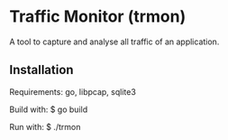 Traffic Monitor (trmon)
=======================

A tool to capture and analyse all traffic of an application.

Installation
------------
Requirements: go, libpcap, sqlite3

Build with:
    $ go build

Run with:
    $ ./trmon
